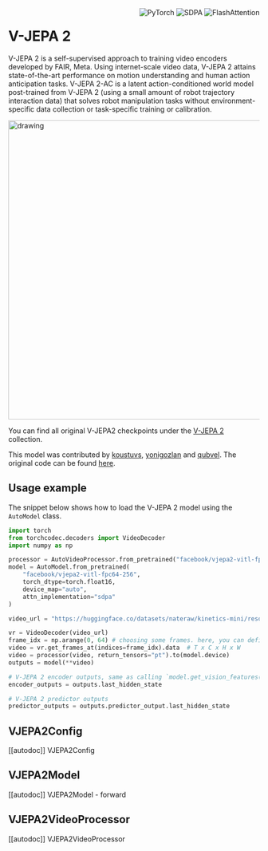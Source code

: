 <!--Copyright 2025 The HuggingFace Team. All rights reserved.

Licensed under the Apache License, Version 2.0 (the "License"); you may not use this file except in compliance with
the License. You may obtain a copy of the License at

http://www.apache.org/licenses/LICENSE-2.0

Unless required by applicable law or agreed to in writing, software distributed under the License is distributed on
an "AS IS" BASIS, WITHOUT WARRANTIES OR CONDITIONS OF ANY KIND, either express or implied. See the License for the
specific language governing permissions and limitations under the License.

⚠️ Note that this file is in Markdown but contain specific syntax for our doc-builder (similar to MDX) that may not be
rendered properly in your Markdown viewer.

-->


<div style="float: right;">
    <div class="flex flex-wrap space-x-1">
        <img alt="PyTorch" src="https://img.shields.io/badge/PyTorch-DE3412?style=flat&logo=pytorch&logoColor=white">
        <img alt="SDPA" src="https://img.shields.io/badge/SDPA-DE3412?style=flat&logo=pytorch&logoColor=white">
        <img alt="FlashAttention" src="https://img.shields.io/badge/%E2%9A%A1%EF%B8%8E%20FlashAttention-eae0c8?style=flat">
    </div>
</div>

# V-JEPA 2

V-JEPA 2 is a self-supervised approach to training video encoders developed by FAIR, Meta. Using internet-scale video data, V-JEPA 2 attains state-of-the-art performance on motion understanding and human action anticipation tasks. V-JEPA 2-AC is a latent action-conditioned world model post-trained from V-JEPA 2 (using a small amount of robot trajectory interaction data) that solves robot manipulation tasks without environment-specific data collection or task-specific training or calibration.

<div class="flex justify-center">
    <img src="https://huggingface.co/datasets/huggingface/documentation-images/resolve/main/transformers/model_doc/vjepa.gif" alt="drawing" width="600"/>
</div>

You can find all original V-JEPA2 checkpoints under the [V-JEPA 2](https://huggingface.co/collections/facebook/v-jepa-2-6841bad8413014e185b497a6) collection.


This model was contributed by [koustuvs](https://huggingface.co/koustuvs), [yonigozlan](https://huggingface.co/yonigozlan) and [qubvel](https://huggingface.co/qubvel-hf). The original code can be found [here](https://github.com/facebookresearch/vjepa2).

## Usage example

The snippet below shows how to load the V-JEPA 2 model using the `AutoModel` class.

```py
import torch
from torchcodec.decoders import VideoDecoder
import numpy as np

processor = AutoVideoProcessor.from_pretrained("facebook/vjepa2-vitl-fpc64-256")
model = AutoModel.from_pretrained(
    "facebook/vjepa2-vitl-fpc64-256",
    torch_dtype=torch.float16,
    device_map="auto",
    attn_implementation="sdpa"
)

video_url = "https://huggingface.co/datasets/nateraw/kinetics-mini/resolve/main/val/archery/-Qz25rXdMjE_000014_000024.mp4"

vr = VideoDecoder(video_url)
frame_idx = np.arange(0, 64) # choosing some frames. here, you can define more complex sampling strategy
video = vr.get_frames_at(indices=frame_idx).data  # T x C x H x W
video = processor(video, return_tensors="pt").to(model.device)
outputs = model(**video)

# V-JEPA 2 encoder outputs, same as calling `model.get_vision_features()`
encoder_outputs = outputs.last_hidden_state

# V-JEPA 2 predictor outputs
predictor_outputs = outputs.predictor_output.last_hidden_state
```

## VJEPA2Config

[[autodoc]] VJEPA2Config

## VJEPA2Model

[[autodoc]] VJEPA2Model
    - forward

## VJEPA2VideoProcessor

[[autodoc]] VJEPA2VideoProcessor
